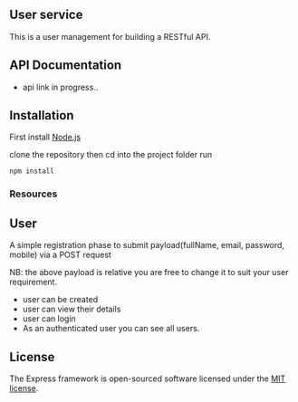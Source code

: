 ## User service

This is a user management for building a RESTful API.

## API Documentation

- api link in progress..

## Installation

First install [Node.js](http://nodejs.org/)

clone the repository then cd into the project folder run

`npm install`

### Resources

## User

A simple registration phase to submit payload(fullName, email, password, mobile) via a POST request

NB: the above payload is relative you are free to change it to suit your user requirement.

- user can be created
- user can view their details
- user can login
- As an authenticated user you can see all users.

## License

The Express framework is open-sourced software licensed under the [MIT license](http://opensource.org/licenses/MIT).
